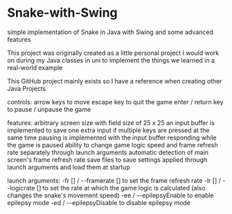 # Snake-with-Swing
simple implementation of Snake in Java with Swing and some advanced features

This project was originally created as a little personal project I would work on during my Java classes in uni to implement the things we learned in a real-world example

This GitHub project mainly exists so I have a reference when creating other Java Projects

controls:
arrow keys to move
escape key to quit the game
enter / return key to pause / unpause the game

features:
arbitrary screen size with field size of 25 x 25
an input buffer is implemented to save one extra input if multiple keys are pressed at the same time
pausing is implemented with the input buffer responding while the game is paused
ability to change game logic speed and frame refresh rate separately through launch arguments
automatic detection of main screen's frame refresh rate
save files to save settings applied through launch arguments and load them at startup

launch arguments:
-fr [] / --framerate [] to set the frame refresh rate
-lr [] / --logicrate [] to set the rate at which the game logic is calculated (also changes the snake's movement speed)
-ee / --epilepsyEnable to enable epilepsy mode
-ed / --epilepsyDisable to disable epilepsy mode